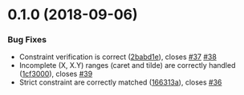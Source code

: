 <a name="0.1.0"></a>

# 0.1.0 (2018-09-06)

### Bug Fixes

-   Constraint verification is correct ([2babd1e](https://github.com/bgoonz/semver-check/commit/2babd1e)), closes [#37](https://github.com/bgoonz/semver-check/issues/37) [#38](https://github.com/bgoonz/semver-check/issues/38)
-   Incomplete (X, X.Y) ranges (caret and tilde) are correctly handled ([1cf3000](https://github.com/bgoonz/semver-check/commit/1cf3000)), closes [#39](https://github.com/bgoonz/semver-check/issues/39)
-   Strict constraint are correctly matched ([166313a](https://github.com/bgoonz/semver-check/commit/166313a)), closes [#36](https://github.com/bgoonz/semver-check/issues/36)
